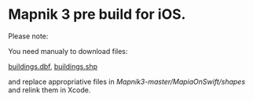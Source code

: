 # Mapnik 3 pre build for iOS.

Please note:

You need manualy to download files:

[buildings.dbf](https://www.dropbox.com/s/a5n4orefa48enga/buildings.dbf?dl=1), 
[buildings.shp](https://www.dropbox.com/s/5xqpvmrs5uws23e/buildings.shp?dl=1)

and replace appropriative files in _Mapnik3-master/MapiaOnSwift/shapes_ and relink them in Xcode.
